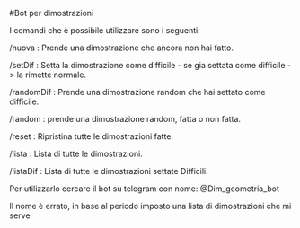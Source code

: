 #Bot per dimostrazioni

I comandi che è possibile utilizzare sono i seguenti:

  /nuova : Prende una dimostrazione che ancora non hai fatto.
  
  /setDif <id dimostrazione> : Setta la dimostrazione come difficile - se gia settata come difficile -> la rimette normale.
  
  /randomDif : Prende una dimostrazione random che hai settato come difficile.
  
  /random : prende una dimostrazione random, fatta o non fatta.
  
  /reset : Ripristina tutte le dimostrazioni fatte.
  
  /lista : Lista di tutte le dimostrazioni.
  
  /listaDif : Lista di tutte le dimostrazioni settate Difficili.

  Per utilizzarlo cercare il bot su telegram con nome:
    @Dim_geometria_bot

  Il nome è errato, in base al periodo imposto una lista di dimostrazioni che mi serve
  
